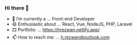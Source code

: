### Hi there 👋

- 🔭 I’m currently a ... Front-end Developer
- 😄 Enthusiastic about ... React, Vue, NodeJS, PHP, Laravel
- 🎞 Portfolio: ... https://hrezwan.netlify.app/
- 📫 How to reach me: ... h.rezwan@outlook.com
